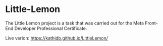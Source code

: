# Little-Lemon

The Little Lemon project is a task that was carried out for the Meta Front-End Developer Professional Certificate.

Live verion: https://kathidb.github.io/LittleLemon/